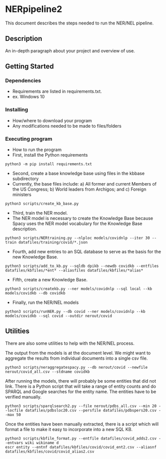 # NERpipeline2

This document describes the steps needed to run the NER/NEL pipeline.

## Description

An in-depth paragraph about your project and overview of use.

## Getting Started

### Dependencies

* Requirements are listed in requirements.txt.
* ex. Windows 10

### Installing

* How/where to download your program
* Any modifications needed to be made to files/folders

### Executing program

* How to run the program
* First, install the Python requirements
```
python3 -m pip install requirements.txt
```
* Second, create a base knowledge base using files in the kbbase subdirectory
* Currently, the base files include: a) All former and current Members of the US Congress; b) World leaders from Archigos; and c) Foreign ministers

```
python3 scripts/create_kb_base.py
```
* Third, train the NER model.
* The NER model is necessary to create the Knowledge Base because Spacy uses the NER model vocabulary for the Knowledge Base description.
```
python3 scripts/NERtraining.py --nlploc models/covidnlp --iter 30 --train datafiles/training/covid/*.json
```

* Fourth, add new entries to an SQL database to serve as the basis for the new Knowledge Base.

```
python3 scripts/add_to_kb.py --sqldb dpikb --newdb covidkb --entfiles datafiles/kbfiles/*ent* --aliasfiles datafiles/kbfiles/*alias*
```

* Fifth, create a new Knowledge Base.

```
python3 scripts/createkb.py --ner models/covidnlp --sql local --kb models/covidkb --db covidkb
```

* Finally, run the NER/NEL models

```
python3 scripts/runNER.py --db covid --ner models/covidnlp --kb models/covidkb --sql covid --outdir nerout/covid
```

## Utilities

There are also some utilities to help with the NER/NEL process.

The output from the models is at the document level. We might want to aggregate the results from individual documents into a single csv file.

```
python3 scripts/neraggregatespacy.py --db nerout/covid --newfile nerout/covid_all.csv --stdname covidkb
```


After running the models, there will probably be some entities that did not link. There is a Python script that will take a range of entity counts and do SPARQL and Google searches for the entity name. The entities have to be verified manually.

```
python3 scripts/sparqlsearch2.py --file nerout/pdbs_all.csv --min 20 --locfile datafiles/pdbsloc20.csv --persfile datafiles/pdbspers20.csv --max 50
```

Once the entities have been manually extracted, there is a script which will format a file to make it easy to incorporate into a new SQL KB.

```
python3 scripts/kbfile_format.py --entfile datafiles/covid_adds2.csv --entvars wiki wikiname d
escr entity --entnf datafiles/kbfiles/covid/covid_ent2.csv --aliasnf datafiles/kbfiles/covid/covid_alias2.csv
```


